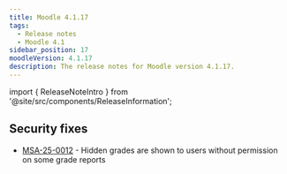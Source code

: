 ```yaml
---
title: Moodle 4.1.17
tags:
  - Release notes
  - Moodle 4.1
sidebar_position: 17
moodleVersion: 4.1.17
description: The release notes for Moodle version 4.1.17.
---
```


import { ReleaseNoteIntro } from '@site/src/components/ReleaseInformation';

<ReleaseNoteIntro releaseName={frontMatter.moodleVersion} />

## Security fixes
<!-- cspell:disable -->
- [MSA-25-0012](https://moodle.org/mod/forum/discuss.php?d=467086) - Hidden grades are shown to users without permission on some grade reports
<!-- cspell:enable -->
